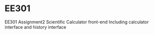 # EE301
EE301 Assignment2 Scientific Calculator front-end
Including calculator interface and history interface
